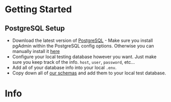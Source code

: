 # Getting Started
## PostgreSQL Setup

- Download the latest version of [PostgreSQL](https://www.postgresql.org/download/) - Make sure you install pgAdmin within the PostgreSQL config options. Otherwise you can manually install it [here](https://www.pgadmin.org/)
- Configure your local testing database however you want. Just make sure you keep track of the info. `host`, `user`, `password`, etc...
- Add all of your database info into your local `.env`. 
- Copy down all of [our schemas](https://github.com/Minuteman-PWD-2025/Biotech-CSI-Server/blob/psql-implmentation/README.md#database-schemas) and add them to your local test database.

# Info
